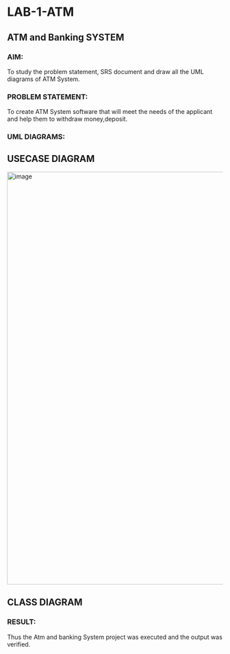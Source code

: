 # LAB-1-ATM
## ATM and Banking SYSTEM
### AIM: 
To study the problem statement, SRS document and draw all the UML diagrams of ATM
System.
### PROBLEM STATEMENT:
To create ATM System software that will meet the needs of the applicant and help them
to withdraw money,deposit.
### UML DIAGRAMS:

## USECASE DIAGRAM

<img width="1234" height="962" alt="image" src="https://github.com/user-attachments/assets/4e8edf72-61ee-4556-9f89-371ff09b4e2d" />

## CLASS DIAGRAM





### RESULT: 
Thus the Atm and banking System project was executed and the output was verified.
